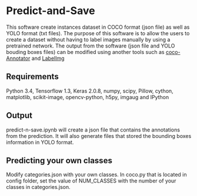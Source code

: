 # Predict-and-Save

This software create instances dataset in COCO format (json file) as well as YOLO format (txt files). The purpose of this software is to allow the users to create a dataset without having to label images manually by using a pretrained network. The output from the software (json file and YOLO bouding boxes files) can be modified using another tools such as [coco-Annotator](https://github.com/jsbroks/coco-annotator.git) and [LabelImg](https://github.com/tzutalin/labelImg)

## Requirements
Python 3.4, Tensorflow 1.3, Keras 2.0.8, numpy, scipy, Pillow, cython, matplotlib, scikit-image, opencv-python, h5py, imgaug and IPython

## Output
predict-n-save.ipynb will create a json file that contains the annotations from the prediction. It will also generate files that stored the bounding boxes information in YOLO format.

## Predicting your own classes
Modify categories.json with your own classes. In coco.py that is located in config folder, set the value of NUM_CLASSES with the number of your classes in categories.json.
